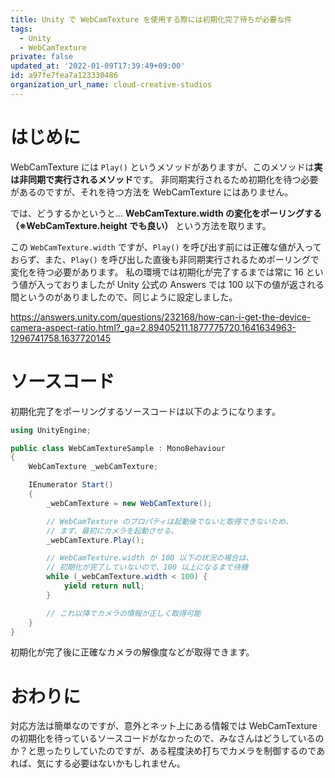 ```yaml
---
title: Unity で WebCamTexture を使用する際には初期化完了待ちが必要な件
tags:
  - Unity
  - WebCamTexture
private: false
updated_at: '2022-01-09T17:39:49+09:00'
id: a97fe7fea7a123330486
organization_url_name: cloud-creative-studios
---
```

# はじめに

WebCamTexture には `Play()` というメソッドがありますが、このメソッドは**実は非同期で実行されるメソッド**です。
非同期実行されるため初期化を待つ必要があるのですが、それを待つ方法を WebCamTexture にはありません。

では、どうするかというと…
**WebCamTexture.width の変化をポーリングする（※WebCamTexture.height でも良い）**
という方法を取ります。

この `WebCamTexture.width` ですが、`Play()` を呼び出す前には正確な値が入っておらず、また、`Play()` を呼び出した直後も非同期実行されるためポーリングで変化を待つ必要があります。
私の環境では初期化が完了するまでは常に 16 という値が入っておりましたが Unity 公式の Answers では 100 以下の値が返される間というのがありましたので、同じように設定しました。

https://answers.unity.com/questions/232168/how-can-i-get-the-device-camera-aspect-ratio.html?_ga=2.89405211.1877775720.1641634963-1296741758.1637720145

# ソースコード
初期化完了をポーリングするソースコードは以下のようになります。

```C#
using UnityEngine;

public class WebCamTextureSample : MonoBehaviour
{
    WebCamTexture _webCamTexture;

    IEnumerator Start()
    {
        _webCamTexture = new WebCamTexture();

        // WebCamTexture のプロパティは起動後でないと取得できないため、
        // まず、最初にカメラを起動させる。
        _webCamTexture.Play();

        // WebCamTexture.width が 100 以下の状況の場合は、
        // 初期化が完了していないので、100 以上になるまで待機
        while (_webCamTexture.width < 100) {
            yield return null;
        }

        // これ以降でカメラの情報が正しく取得可能
    }
}
```

初期化が完了後に正確なカメラの解像度などが取得できます。

# おわりに

対応方法は簡単なのですが、意外とネット上にある情報では WebCamTexture の初期化を待っているソースコードがなかったので、みなさんはどうしているのか？と思ったりしていたのですが、ある程度決め打ちでカメラを制御するのであれば、気にする必要はないかもしれません。
